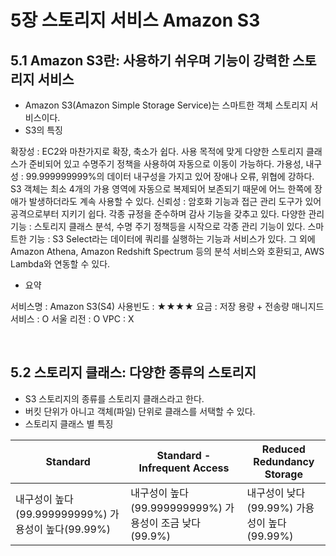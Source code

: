 # 5장 스토리지 서비스 Amazon S3
## 5.1 Amazon S3란: 사용하기 쉬우며 기능이 강력한 스토리지 서비스
- Amazon S3(Amazon Simple Storage Service)는 스마트한 객체 스토리지 서비스이다.
- S3의 특징

확장성 : EC2와 마찬가지로 확장, 축소가 쉽다. 사용 목적에 맞게 다양한 스토리지 클래스가 준비되어 있고 수명주기 정책을 사용하여 자동으로 이동이 가능하다.
가용성, 내구성 : 99.999999999%의 데이터 내구성을 가지고 있어 장애나 오류, 위협에 강하다. S3 객체는 최소 4개의 가용 영역에 자동으로 복제되어 보존되기 때문에 어느 한쪽에 장애가 발생하더라도 계속 사용할 수 있다.
신뢰성 : 암호화 기능과 접근 관리 도구가 있어 공격으로부터 지키기 쉽다. 각종 규정을 준수하며 감사 기능을 갖추고 있다.
다양한 관리 기능 : 스토리지 클래스 분석, 수명 주기 정책등을 시작으로 각종 관리 기능이 있다.
스마트한 기능 : S3 Select라는 데이터에 쿼리를 실행하는 기능과 서비스가 있다. 그 외에 Amazon Athena, Amazon Redshift Spectrum 등의 분석 서비스와 호환되고, AWS Lambda와 연동할 수 있다.

- 요약

서비스명 : Amazon S3(S4)
사용빈도 : ★★★★
요금 : 저장 용량 + 전송량
매니지드 서비스 : O
서울 리전 : O
VPC : X

 
## 5.2 스토리지 클래스: 다양한 종류의 스토리지
- S3 스토리지의 종류를 스토리지 클래스라고 한다.
- 버킷 단위가 아니고 객체(파일) 단위로 클래스를 서택할 수 있다.
- 스토리지 클래스 별 특징
  
| Standard                                            | Standard - Infrequent Access                            | Reduced Redundancy Storage                  |
|-----------------------------------------------------|---------------------------------------------------------|---------------------------------------------|
| 내구성이 높다 (99.999999999%) 가용성이 높다(99.99%) | 내구성이 높다 (99.999999999%) 가용성이 조금 낮다(99.9%) | 내구성이 낮다(99.99%) 가용성이 높다(99.99%) |  
